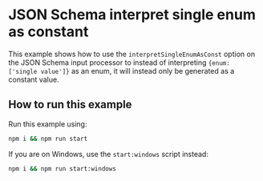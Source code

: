 # JSON Schema interpret single enum as constant

This example shows how to use the `interpretSingleEnumAsConst` option on the JSON Schema input processor to instead of interpreting `{enum: ['single value']}` as an enum, it will instead only be generated as a constant value.

## How to run this example

Run this example using:

```sh
npm i && npm run start
```

If you are on Windows, use the `start:windows` script instead:

```sh
npm i && npm run start:windows
```
